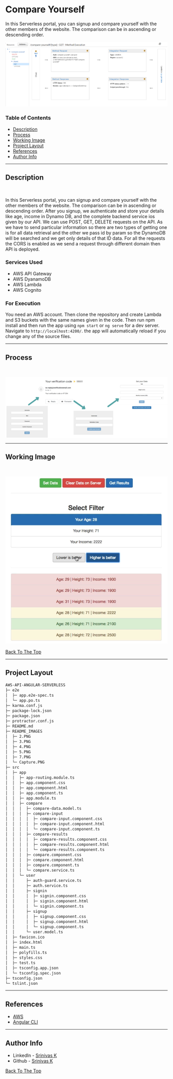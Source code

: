 # Compare Yourself

In this Serverless portal, you can signup and compare yourself with the other members of the website. The comparison can be in ascending or descending order. 
<br>
<p align="center">
  <img  src="README_IMAGES\Structure.PNG" >  
</p>

### Table of Contents

- [Description](#description)
- [Process](#analysis)
- [Working Image](#results)
- [Project Layout](#project-layout)
- [References](#references)
- [Author Info](#author-info)

---

## Description

<br>

In this Serverless portal, you can signup and compare yourself with the other members of the website. The comparison can be in ascending or descending order. After you signup, we authenticate and store your details like age, income in Dynamo DB, and the complete backend service ios given by our API. We can use POST, GET, DELETE requests on the API. As we have to send particular information so there are two types of getting one is for all data retrieval and the other we pass id by param so the DynamoDB will be searched and we get only details of that ID data. For all the requests the CORS is enabled as we send a request through different domain then API is deployed. 

### Services Used

- AWS API Gateway
- AWS DyanamoDB
- AWS Lambda
- AWS Cognito

### For Execution
You need an AWS account. Then clone the repository and create Lambda and S3 buckets with the same names given in the code. Then run npm install and then run the app using `npm start` or `ng serve` for a dev server. Navigate to `http://localhost:4200/`. the app will automatically reload if you change any of the source files.


---

## Process
<br >
<p align="center">
  <img  src="README_IMAGES\Process.png" >  
</p>

---

## Working Image
<br >
<p align="center">
  <img  src="README_IMAGES\Working.PNG" >  
</p>

[Back To The Top](#Compare-Yourself)

---

## Project Layout

```
AWS-API-ANGULAR-SERVERLESS
├─ e2e
│  ├─ app.e2e-spec.ts
│  └─ app.po.ts
├─ karma.conf.js
├─ package-lock.json
├─ package.json
├─ protractor.conf.js
├─ README.md
├─ README_IMAGES
│  ├─ 2.PNG
│  ├─ 3.PNG
│  ├─ 4.PNG
│  ├─ 5.PNG
│  ├─ 7.PNG
│  └─ Capture.PNG
├─ src
│  ├─ app
│  │  ├─ app-routing.module.ts
│  │  ├─ app.component.css
│  │  ├─ app.component.html
│  │  ├─ app.component.ts
│  │  ├─ app.module.ts
│  │  ├─ compare
│  │  │  ├─ compare-data.model.ts
│  │  │  ├─ compare-input
│  │  │  │  ├─ compare-input.component.css
│  │  │  │  ├─ compare-input.component.html
│  │  │  │  └─ compare-input.component.ts
│  │  │  ├─ compare-results
│  │  │  │  ├─ compare-results.component.css
│  │  │  │  ├─ compare-results.component.html
│  │  │  │  └─ compare-results.component.ts
│  │  │  ├─ compare.component.css
│  │  │  ├─ compare.component.html
│  │  │  ├─ compare.component.ts
│  │  │  └─ compare.service.ts
│  │  └─ user
│  │     ├─ auth-guard.service.ts
│  │     ├─ auth.service.ts
│  │     ├─ signin
│  │     │  ├─ signin.component.css
│  │     │  ├─ signin.component.html
│  │     │  └─ signin.component.ts
│  │     ├─ signup
│  │     │  ├─ signup.component.css
│  │     │  ├─ signup.component.html
│  │     │  └─ signup.component.ts
│  │     └─ user.model.ts
│  ├─ favicon.ico
│  ├─ index.html
│  ├─ main.ts
│  ├─ polyfills.ts
│  ├─ styles.css
│  ├─ test.ts
│  ├─ tsconfig.app.json
│  └─ tsconfig.spec.json
├─ tsconfig.json
└─ tslint.json

```

---

## References

- [AWS](https://aws.amazon.com/)
- [Angular CLI](https://github.com/angular/angular-cli)
---

## Author Info

- LinkedIn - [Srinivas K](https://www.linkedin.com/in/srinivas-konduri/)
- Github - [Srinivas K](https://github.com/srinivaskool)

[Back To The Top](#Compare-Yourself)



